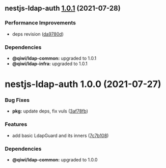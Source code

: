 ## nestjs-ldap-auth [1.0.1](https://github.com/qiwi/ldap/compare/nestjs-ldap-auth@1.0.0...nestjs-ldap-auth@1.0.1) (2021-07-28)


### Performance Improvements

* deps revision ([da9780d](https://github.com/qiwi/ldap/commit/da9780d8404897a40a9536989ff51e8001eb31b1))





### Dependencies

* **@qiwi/ldap-common:** upgraded to 1.0.1
* **@qiwi/ldap-infra:** upgraded to 1.0.1

# nestjs-ldap-auth 1.0.0 (2021-07-27)


### Bug Fixes

* **pkg:** update deps, fix vuls ([3af78fb](https://github.com/qiwi/ldap/commit/3af78fb9d953b56c9344a713c3c6a40faba1baed))


### Features

* add basic LdapGuard and its inners ([7c7b108](https://github.com/qiwi/ldap/commit/7c7b1088c140eeca875b77d47c08059969c302a7))





### Dependencies

* **@qiwi/ldap-common:** upgraded to 1.0.0
